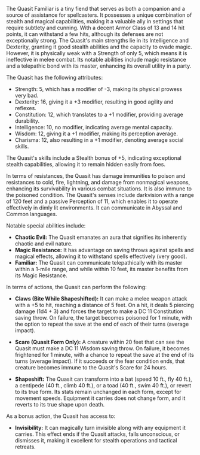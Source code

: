 The Quasit Familiar is a tiny fiend that serves as both a companion and a source of assistance for spellcasters. It possesses a unique combination of stealth and magical capabilities, making it a valuable ally in settings that require subtlety and cunning. With a decent Armor Class of 13 and 14 hit points, it can withstand a few hits, although its defenses are not exceptionally strong. The Quasit's main strengths lie in its Intelligence and Dexterity, granting it good stealth abilities and the capacity to evade magic. However, it is physically weak with a Strength of only 5, which means it is ineffective in melee combat. Its notable abilities include magic resistance and a telepathic bond with its master, enhancing its overall utility in a party.

The Quasit has the following attributes:

- Strength: 5, which has a modifier of -3, making its physical prowess very bad.
- Dexterity: 16, giving it a +3 modifier, resulting in good agility and reflexes.
- Constitution: 12, which translates to a +1 modifier, providing average durability.
- Intelligence: 10, no modifier, indicating average mental capacity.
- Wisdom: 12, giving it a +1 modifier, making its perception average.
- Charisma: 12, also resulting in a +1 modifier, denoting average social skills.

The Quasit's skills include a Stealth bonus of +5, indicating exceptional stealth capabilities, allowing it to remain hidden easily from foes.

In terms of resistances, the Quasit has damage immunities to poison and resistances to cold, fire, lightning, and damage from nonmagical weapons, enhancing its survivability in various combat situations. It is also immune to the poisoned condition. The Quasit's senses include darkvision with a range of 120 feet and a passive Perception of 11, which enables it to operate effectively in dimly lit environments. It can communicate in Abyssal and Common languages.

Notable special abilities include:

- **Chaotic Evil:** The Quasit emanates an aura that signifies its inherently chaotic and evil nature.
- **Magic Resistance:** It has advantage on saving throws against spells and magical effects, allowing it to withstand spells effectively (very good).
- **Familiar:** The Quasit can communicate telepathically with its master within a 1-mile range, and while within 10 feet, its master benefits from its Magic Resistance.

In terms of actions, the Quasit can perform the following:

- **Claws (Bite While Shapeshifted):** It can make a melee weapon attack with a +5 to hit, reaching a distance of 5 feet. On a hit, it deals 5 piercing damage (1d4 + 3) and forces the target to make a DC 11 Constitution saving throw. On failure, the target becomes poisoned for 1 minute, with the option to repeat the save at the end of each of their turns (average impact).

- **Scare (Quasit Form Only):** A creature within 20 feet that can see the Quasit must make a DC 11 Wisdom saving throw. On failure, it becomes frightened for 1 minute, with a chance to repeat the save at the end of its turns (average impact). If it succeeds or the fear condition ends, that creature becomes immune to the Quasit's Scare for 24 hours.

- **Shapeshift:** The Quasit can transform into a bat (speed 10 ft., fly 40 ft.), a centipede (40 ft., climb 40 ft.), or a toad (40 ft., swim 40 ft.), or revert to its true form. Its stats remain unchanged in each form, except for movement speeds. Equipment it carries does not change form, and it reverts to its true shape upon death.

As a bonus action, the Quasit has access to:

- **Invisibility:** It can magically turn invisible along with any equipment it carries. This effect ends if the Quasit attacks, falls unconscious, or dismisses it, making it excellent for stealth operations and tactical retreats.